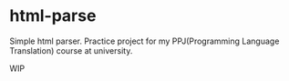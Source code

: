 # html-parse
Simple html parser.
Practice project for my PPJ(Programming Language Translation) course at university.

WIP